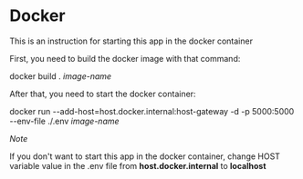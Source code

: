 # Docker

This is an instruction for starting this app in the docker container


First, you need to build the docker image with that command:

docker build . _image-name_

After that, you need to start the docker container:

docker run --add-host=host.docker.internal:host-gateway -d -p 5000:5000 --env-file ./.env _image-name_


*Note*

If you don't want to start this app in the docker container, change HOST variable value in the .env file from __host.docker.internal__ to __localhost__